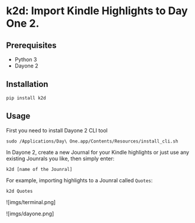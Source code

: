# k2d: Import Kindle Highlights to Day One 2.

## Prerequisites

* Python 3
* Dayone 2

## Installation

	pip install k2d

## Usage

First you need to install Dayone 2 CLI tool

	sudo /Applications/Day\ One.app/Contents/Resources/install_cli.sh

In Dayone 2, create a new Journal for your Kindle highlights or just use any existing Jounrals you like, then simply enter:

	k2d [name of the Jounral]

For example, importing highlights to a Jounral called `Quotes`:

	k2d Quotes

![imgs/terminal.png]

![imgs/dayone.png]